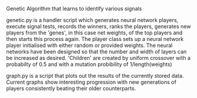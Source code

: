Genetic Algorithm that learns to identify various signals

genetic.py is a handler script which generates neural network players, execute signal tests, records the winners, ranks the players, generates new players
from the 'genes', in this case net weights, of the top players and then starts this process again. The player class sets up a neural network
player initialised with either random or provided weights. The neural networks have been designed so that the number and width of layers
can be increased as desired. 'Children' are created by uniform crossover with a probabilty of 0.5 and with a mutation probibility of
1/length(weights)


graph.py is a script that plots out the results of the currently stored data. Current graphs show interesting progression with new generations of players consistently beating their older counterparts.


